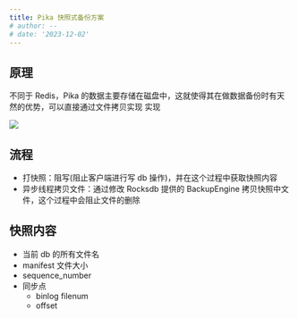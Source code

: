 ```yaml
---
title: Pika 快照式备份方案
# author: --
# date: '2023-12-02'
---
```


## 原理

不同于 Redis，Pika 的数据主要存储在磁盘中，这就使得其在做数据备份时有天然的优势，可以直接通过文件拷贝实现 实现

![](https://camo.githubusercontent.com/3dd59576cdef9a74b8b15f43e636621b5e617e5085ccf0f1989b26ae567db74e/687474703a2f2f7777342e73696e61696d672e636e2f6c617267652f633263643433303767773166366d373435637378736a3230666c30696f6a73732e6a7067)

## 流程

- 打快照：阻写(阻止客户端进行写 db 操作)，并在这个过程中获取快照内容
- 异步线程拷贝文件：通过修改 Rocksdb 提供的 BackupEngine 拷贝快照中文件，这个过程中会阻止文件的删除

## 快照内容

- 当前 db 的所有文件名
- manifest 文件大小
- sequence_number
- 同步点
  - binlog filenum
  - offset
